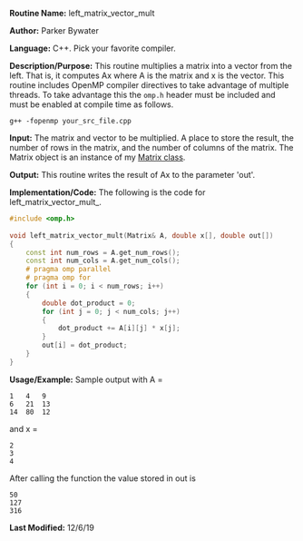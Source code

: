 **Routine Name:** left\_matrix\_vector\_mult

**Author:** Parker Bywater

**Language:** C++. Pick your favorite compiler.  

**Description/Purpose:** This routine multiplies a matrix into a vector from the left.
That is, it computes Ax where A is the matrix and x is the vector. This routine includes OpenMP
compiler directives to take advantage of multiple threads. To take advantage this the `omp.h` header
must be included and must be enabled at compile time as follows.

    g++ -fopenmp your_src_file.cpp 

**Input:** The matrix and vector to be multiplied. A place to store the result, the number of rows
in the matrix, and the number of columns of the matrix. The Matrix object is an instance of my 
[Matrix class](./Matrix.cpp).
 
**Output:** This routine writes the result of Ax to the parameter 'out'.  

**Implementation/Code:** The following is the code for left\_matrix\_vector\_mult\_.
   
```C++
#include <omp.h>
 
void left_matrix_vector_mult(Matrix& A, double x[], double out[])
{ 
    const int num_rows = A.get_num_rows(); 
    const int num_cols = A.get_num_cols(); 
    # pragma omp parallel 
    # pragma omp for
    for (int i = 0; i < num_rows; i++)
    {
        double dot_product = 0; 
        for (int j = 0; j < num_cols; j++)
        {
            dot_product += A[i][j] * x[j];
        }
        out[i] = dot_product; 
    }    
}
```

**Usage/Example:** Sample output with A =   

    1   4   9
    6   21  13
    14  80  12

and x = 
    
    2
    3 
    4

After calling the function the value stored in out is  
    
    50
    127
    316

**Last Modified:** 12/6/19 
